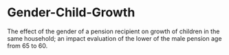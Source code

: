 Gender-Child-Growth
===================

The effect of the gender of a pension recipient on growth of children in the same household; an impact evaluation of the lower of the male pension age from 65 to 60.
